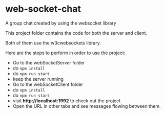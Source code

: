# web-socket-chat
A group chat created by using the websocket library

This project folder contains the code for both the server and client. 

Both of them use the w3cwebsockets library. 

Here are the steps to perform in order to use the project:
- Go to the webSocketServer folder
- do <code>npm install</code>
- do <code>npm run start</code>
- keep the server running
- Go to the webSocketClient folder
- do <code>npm install</code>
- do <code>npm run start</code>
- visit **http://localhost:1992** to check out the project
- Open the URL in other tabs and see messages flowing between them.